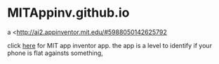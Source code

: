 # MITAppinv.github.io
a <http://ai2.appinventor.mit.edu/#5988050142625792

click <a href="http://ai2.appinventor.mit.edu/#5988050142625792">here</a> for MIT app inventor app. the app is a level to identify if your phone is flat againsts something,